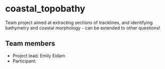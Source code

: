 # coastal_topobathy
Team project aimed at extracting sections of tracklines, and identifying bathymetry and coastal morphology - can be extended to other questions!

## Team members

* Project lead: Emily Eidam
* Participant: 
